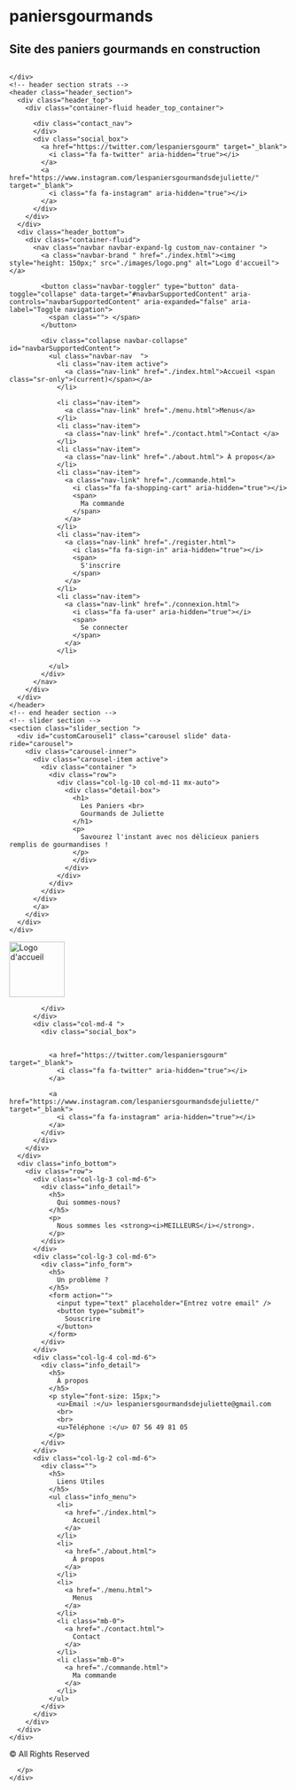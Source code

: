# paniersgourmands

## Site des paniers gourmands en construction 

<!DOCTYPE html>
<html>

<head>
  <!-- Basic -->
  <meta charset="utf-8" />
  <meta http-equiv="X-UA-Compatible" content="IE=edge" />
  <!-- Mobile Metas -->
  <meta name="viewport" content="width=device-width, initial-scale=1, shrink-to-fit=no" />
  <!-- Site Metas -->
  <meta name="keywords" content="" />
  <meta name="description" content="" />
  <meta name="author" content="" />
  <link rel="shortcut icon" href="./images/logo.png" type="image/x-icon">
  <title>Les Paniers Gourmands</title>

  <!-- bootstrap core css -->
  <link rel="stylesheet" type="text/css" href="./css/bootstrap.css" />

  <!-- fonts style -->
  <link href="https://fonts.googleapis.com/css2?family=Poppins:wght@400;600;700&display=swap" rel="stylesheet">
  <!--owl slider stylesheet -->
  <link rel="stylesheet" type="text/css" href="https://cdnjs.cloudflare.com/ajax/libs/OwlCarousel2/2.3.4/assets/owl.carousel.min.css" />
  <!-- nice select -->
  <link rel="stylesheet" href="https://cdnjs.cloudflare.com/ajax/libs/jquery-nice-select/1.1.0/css/nice-select.min.css" integrity="sha256-mLBIhmBvigTFWPSCtvdu6a76T+3Xyt+K571hupeFLg4=" crossorigin="anonymous" />
  <!-- font awesome style -->
  <link href="./css/font-awesome.min.css" rel="stylesheet" />

  <!-- Custom styles for this template -->
  <link href="./css/style.css" rel="stylesheet" />
  <!-- responsive style -->
  <link href="./css/responsive.css" rel="stylesheet" />
</head>

<body>
  <div class="hero_area">
    <div class="hero_bg_box">
      <img src="./images/hero-bg.jpg" alt="">

    </div>
    <!-- header section strats -->
    <header class="header_section">
      <div class="header_top">
        <div class="container-fluid header_top_container">

          <div class="contact_nav">
          </div>
          <div class="social_box">
            <a href="https://twitter.com/lespaniersgourm" target="_blank">
              <i class="fa fa-twitter" aria-hidden="true"></i>
            </a>
            <a href="https://www.instagram.com/lespaniersgourmandsdejuliette/" target="_blank">
              <i class="fa fa-instagram" aria-hidden="true"></i>
            </a>
          </div>
        </div>
      </div>
      <div class="header_bottom">
        <div class="container-fluid">
          <nav class="navbar navbar-expand-lg custom_nav-container ">
            <a class="navbar-brand " href="./index.html"><img style="height: 150px;" src="./images/logo.png" alt="Logo d'accueil"></a>

            <button class="navbar-toggler" type="button" data-toggle="collapse" data-target="#navbarSupportedContent" aria-controls="navbarSupportedContent" aria-expanded="false" aria-label="Toggle navigation">
              <span class=""> </span>
            </button>

            <div class="collapse navbar-collapse" id="navbarSupportedContent">
              <ul class="navbar-nav  ">
                <li class="nav-item active">
                  <a class="nav-link" href="./index.html">Accueil <span class="sr-only">(current)</span></a>
                </li>

                <li class="nav-item">
                  <a class="nav-link" href="./menu.html">Menus</a>
                </li>
                <li class="nav-item">
                  <a class="nav-link" href="./contact.html">Contact </a>
                </li>
                <li class="nav-item">
                  <a class="nav-link" href="./about.html"> À propos</a>
                </li>
                <li class="nav-item">
                  <a class="nav-link" href="./commande.html">
                    <i class="fa fa-shopping-cart" aria-hidden="true"></i>
                    <span>
                      Ma commande
                    </span>
                  </a>
                </li>
                <li class="nav-item">
                  <a class="nav-link" href="./register.html">
                    <i class="fa fa-sign-in" aria-hidden="true"></i>
                    <span>
                      S'inscrire
                    </span>
                  </a>
                </li>
                <li class="nav-item">
                  <a class="nav-link" href="./connexion.html">
                    <i class="fa fa-user" aria-hidden="true"></i>
                    <span>
                      Se connecter
                    </span>
                  </a>
                </li>

              </ul>
            </div>
          </nav>
        </div>
      </div>
    </header>
    <!-- end header section -->
    <!-- slider section -->
    <section class="slider_section ">
      <div id="customCarousel1" class="carousel slide" data-ride="carousel">
        <div class="carousel-inner">
          <div class="carousel-item active">
            <div class="container ">
              <div class="row">
                <div class="col-lg-10 col-md-11 mx-auto">
                  <div class="detail-box">
                    <h1>
                      Les Paniers <br>
                      Gourmands de Juliette
                    </h1>
                    <p>
                      Savourez l'instant avec nos délicieux paniers remplis de gourmandises !
                    </p>
                    </div>
                  </div>
                </div>
              </div>
            </div>
          </div>
          </a>
        </div>
      </div>
    </div>
  </section>



  <!-- info section -->
  <section class="info_section ">
    <div class="container">
      <div class="info_top">
        <div class="row">
          <div class="col-md-3 ">
            <a class="navbar-brand" href="./index.html">
              <img style="height: 100px;" src="./images/logo.png" alt="Logo d'accueil">
            </a>
          </div>
          <div class="col-md-5 ">
            <div class="info_contact">


            </div>
          </div>
          <div class="col-md-4 ">
            <div class="social_box">


              <a href="https://twitter.com/lespaniersgourm" target="_blank">
                <i class="fa fa-twitter" aria-hidden="true"></i>
              </a>

              <a href="https://www.instagram.com/lespaniersgourmandsdejuliette/" target="_blank">
                <i class="fa fa-instagram" aria-hidden="true"></i>
              </a>
            </div>
          </div>
        </div>
      </div>
      <div class="info_bottom">
        <div class="row">
          <div class="col-lg-3 col-md-6">
            <div class="info_detail">
              <h5>
                Qui sommes-nous?
              </h5>
              <p>
                Nous sommes les <strong><i>MEILLEURS</i></strong>. 
              </p>
            </div>
          </div>
          <div class="col-lg-3 col-md-6">
            <div class="info_form">
              <h5>
                Un problème ?
              </h5>
              <form action="">
                <input type="text" placeholder="Entrez votre email" />
                <button type="submit">
                  Souscrire
                </button>
              </form>
            </div>
          </div>
          <div class="col-lg-4 col-md-6">
            <div class="info_detail">
              <h5>
                À propos
              </h5>
              <p style="font-size: 15px;">
                <u>Email :</u> lespaniersgourmandsdejuliette@gmail.com
                <br>
                <br>
                <u>Téléphone :</u> 07 56 49 81 05
              </p>
            </div>
          </div>
          <div class="col-lg-2 col-md-6">
            <div class="">
              <h5>
                Liens Utiles
              </h5>
              <ul class="info_menu">
                <li>
                  <a href="./index.html">
                    Accueil
                  </a>
                </li>
                <li>
                  <a href="./about.html">
                    À propos
                  </a>
                </li>
                <li>
                  <a href="./menu.html">
                    Menus
                  </a>
                </li>
                <li class="mb-0">
                  <a href="./contact.html">
                    Contact
                  </a>
                </li>
                <li class="mb-0">
                  <a href="./commande.html">
                    Ma commande
                  </a>
                </li>
              </ul>
            </div>
          </div>
        </div>
      </div>
    </div>
  </section>


  <!-- footer section -->
  <footer class="footer_section">
    <div class="container">
      <p>
        &copy; <span id="displayYear"></span> All Rights Reserved

      </p>
    </div>
  </footer>
  <!-- footer section -->

  <!-- jQery -->
  <script src="js/jquery-3.4.1.min.js"></script>
  <!-- popper js -->
  <script src="https://cdn.jsdelivr.net/npm/popper.js@1.16.0/dist/umd/popper.min.js" integrity="sha384-Q6E9RHvbIyZFJoft+2mJbHaEWldlvI9IOYy5n3zV9zzTtmI3UksdQRVvoxMfooAo" crossorigin="anonymous"></script>
  <!-- bootstrap js -->
  <script src="js/bootstrap.js"></script>
  <!-- owl slider -->
  <script src="https://cdnjs.cloudflare.com/ajax/libs/OwlCarousel2/2.3.4/owl.carousel.min.js"></script>
  <!-- nice select -->
  <script src="https://cdnjs.cloudflare.com/ajax/libs/jquery-nice-select/1.1.0/js/jquery.nice-select.min.js" integrity="sha256-Zr3vByTlMGQhvMfgkQ5BtWRSKBGa2QlspKYJnkjZTmo=" crossorigin="anonymous"></script>
  <!-- custom js -->
  <script src="js/custom.js"></script>
  <!-- Google Map -->
  <script src="https://maps.googleapis.com/maps/api/js?key=AIzaSyCh39n5U-4IoWpsVGUHWdqB6puEkhRLdmI&callback=myMap"></script>
  <!-- End Google Map -->
</body>

</html>
